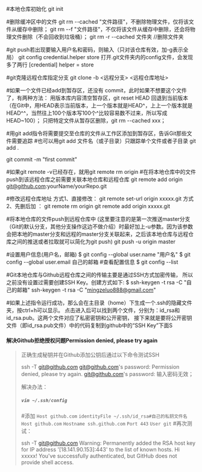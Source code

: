 #本地仓库初始化
git init

#删除缓冲区中的文件
git rm --cached "文件路径"，不删除物理文件，仅将该文件从缓存中删除；
git rm --f "文件路径"，不仅将该文件从缓存中删除，还会将物理文件删除（不会回收到垃圾桶）；
git rm -r  --cached  文件夹 //删除文件夹

#git push若出现要输入用户名和密码，则输入（只对该仓库有效，加-g表示全局）
git config  credential.helper store 
打开.git文件夹内的config文件，会发现多了两行
[credential]
    helper = store

#git克隆远程仓库指定分支
git clone -b <远程分支> <远程仓库地址>

#如果一个文件已经add到暂存区，还没有 commit，此时如果不想要这个文件了，有两种方法：
用版本库内容清空暂存区，git reset HEAD 回退到当前版本（在Git中，用HEAD表示当前版本，上一个版本就是HEAD^，上上一个版本就是HEAD^^，当然往上100个版本写100个^比较容易数不过来，所以写成HEAD~100）；
只把特定文件从暂存区删除，git rm --cached xxx；

#用git add指令将需要提交至仓库的文件从工作区添加到暂存区，告诉Git那些文件需要追踪 
#也可以用git add 文件名（或子目录）只跟踪单个文件或者子目录 
git add .

git commit -m "first commit"

#如果git remote -v已经存在，就用git remote rm origin
#在将本地仓库中的文件push到该远程仓库之前需要关联本地仓库和远程仓库
git remote add origin git@github.com:yourName/yourRepo.git 

#修改远程仓库地址
方式1、直接修改：
git remote set-url origin xxxxx.git
方式2、先删后加 ：
git remote rm origin
git remote add origin xxxxx.git

#将本地仓库的文件push到远程仓库中
(这里要注意的是第一次推送master分支（Git的默认分支，其他分支操作这边不做介绍）时最好加上-u参数。因为该参数会把本地的master分支和远程的master分支关联起来，之后该本地仓库与远程仓库之间的推送或者拉取就可以简化为git push)
git push -u origin master

#设置用户信息(用户名，邮箱)
$ git config --global user.name "用户名"
$ git config --global user.email 自己的邮箱
#查看配置信息
$ git config --list

#Git本地仓库与Github远程仓库之间的传输主要是通过SSH方式加密传输，
所以之前没有设置过需要创建SSH Key。创建方式如下:
$ ssh-keygen -t rsa -C "自己的邮箱"
ssh-keygen -t rsa -C "mingzeluo888@gmail.com"

#如果上述指令运行成功，那么会在主目录（home）下生成一个.ssh的隐藏文件夹，按ctrl+h可以显示。
点击进入后可以找到两个文件，分别为：id_rsa和id_rsa.pub。这两个文件对应了私密密钥和公开密钥，
接下来就是要将公开密钥文件（即id_rsa.pub文件）中的代码复制到github中的“SSH Key”下面S



#### 解决Github拒绝授权问题Permission denied, please try again

> 正确生成秘钥并在Github添加公钥后通过以下命令测试SSH
>
> ssh -T git@github.com
> git@github.com's password: 
> Permission denied, please try again.
> git@github.com's password: 
> 输入密码无效；
>
> 解决办法：
>
> ##### `vim ~/.ssh/config`
>
> #添加
> `Host github.com`
> `identityFile ~/.ssh/id_rsa#自己的私钥文件名`
> `Host github.com`
> `Hostname ssh.github.com`
> `Port 443`
> `User git`
> #再次测试：
>
> ssh -T git@github.com
> Warning: Permanently added the RSA host key for IP address '[18.141.90.153]:443' to the list of known hosts.
> Hi xxxxx! You've successfully authenticated, but GitHub does not provide shell access.
